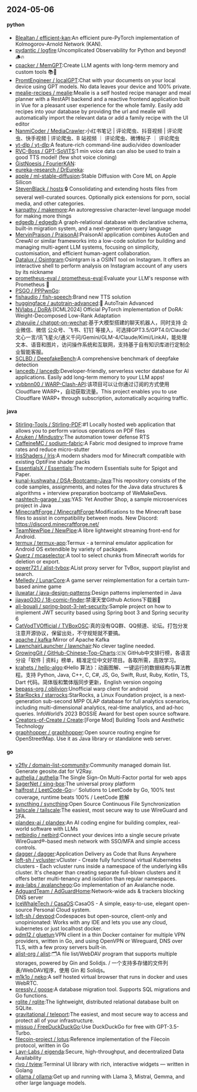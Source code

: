 ## 2024-05-06

#### python
* [Blealtan / efficient-kan](https://github.com/Blealtan/efficient-kan):An efficient pure-PyTorch implementation of Kolmogorov-Arnold Network (KAN).
* [pydantic / logfire](https://github.com/pydantic/logfire):Uncomplicated Observability for Python and beyond! 🪵🔥
* [cpacker / MemGPT](https://github.com/cpacker/MemGPT):Create LLM agents with long-term memory and custom tools 📚🦙
* [PromtEngineer / localGPT](https://github.com/PromtEngineer/localGPT):Chat with your documents on your local device using GPT models. No data leaves your device and 100% private.
* [mealie-recipes / mealie](https://github.com/mealie-recipes/mealie):Mealie is a self hosted recipe manager and meal planner with a RestAPI backend and a reactive frontend application built in Vue for a pleasant user experience for the whole family. Easily add recipes into your database by providing the url and mealie will automatically import the relevant data or add a family recipe with the UI editor
* [NanmiCoder / MediaCrawler](https://github.com/NanmiCoder/MediaCrawler):小红书笔记 | 评论爬虫、抖音视频 | 评论爬虫、快手视频 | 评论爬虫、B 站视频 ｜ 评论爬虫、微博帖子 ｜ 评论爬虫
* [yt-dlp / yt-dlp](https://github.com/yt-dlp/yt-dlp):A feature-rich command-line audio/video downloader
* [RVC-Boss / GPT-SoVITS](https://github.com/RVC-Boss/GPT-SoVITS):1 min voice data can also be used to train a good TTS model! (few shot voice cloning)
* [GistNoesis / FourierKAN](https://github.com/GistNoesis/FourierKAN):
* [eureka-research / DrEureka](https://github.com/eureka-research/DrEureka):
* [apple / ml-stable-diffusion](https://github.com/apple/ml-stable-diffusion):Stable Diffusion with Core ML on Apple Silicon
* [StevenBlack / hosts](https://github.com/StevenBlack/hosts):🔒 Consolidating and extending hosts files from several well-curated sources. Optionally pick extensions for porn, social media, and other categories.
* [karpathy / makemore](https://github.com/karpathy/makemore):An autoregressive character-level language model for making more things
* [edgedb / edgedb](https://github.com/edgedb/edgedb):A graph-relational database with declarative schema, built-in migration system, and a next-generation query language
* [MervinPraison / PraisonAI](https://github.com/MervinPraison/PraisonAI):PraisonAI application combines AutoGen and CrewAI or similar frameworks into a low-code solution for building and managing multi-agent LLM systems, focusing on simplicity, customisation, and efficient human-agent collaboration.
* [Datalux / Osintgram](https://github.com/Datalux/Osintgram):Osintgram is a OSINT tool on Instagram. It offers an interactive shell to perform analysis on Instagram account of any users by its nickname
* [prometheus-eval / prometheus-eval](https://github.com/prometheus-eval/prometheus-eval):Evaluate your LLM's response with Prometheus 💯
* [PSGO / PPPwnGo](https://github.com/PSGO/PPPwnGo):
* [fishaudio / fish-speech](https://github.com/fishaudio/fish-speech):Brand new TTS solution
* [huggingface / autotrain-advanced](https://github.com/huggingface/autotrain-advanced):🤗 AutoTrain Advanced
* [NVlabs / DoRA](https://github.com/NVlabs/DoRA):[ICML2024] Official PyTorch implementation of DoRA: Weight-Decomposed Low-Rank Adaptation
* [zhayujie / chatgpt-on-wechat](https://github.com/zhayujie/chatgpt-on-wechat):基于大模型搭建的聊天机器人，同时支持 企业微信、微信 公众号、飞书、钉钉 等接入，可选择GPT3.5/GPT4.0/Claude/文心一言/讯飞星火/通义千问/Gemini/GLM-4/Claude/Kimi/LinkAI，能处理文本、语音和图片，访问操作系统和互联网，支持基于自有知识库进行定制企业智能客服。
* [SCLBD / DeepfakeBench](https://github.com/SCLBD/DeepfakeBench):A comprehensive benchmark of deepfake detection
* [lancedb / lancedb](https://github.com/lancedb/lancedb):Developer-friendly, serverless vector database for AI applications. Easily add long-term memory to your LLM apps!
* [vvbbnn00 / WARP-Clash-API](https://github.com/vvbbnn00/WARP-Clash-API):该项目可以让你通过订阅的方式使用Cloudflare WARP+，自动获取流量。This project enables you to use Cloudflare WARP+ through subscription, automatically acquiring traffic.

#### java
* [Stirling-Tools / Stirling-PDF](https://github.com/Stirling-Tools/Stirling-PDF):#1 Locally hosted web application that allows you to perform various operations on PDF files
* [Anuken / Mindustry](https://github.com/Anuken/Mindustry):The automation tower defense RTS
* [CaffeineMC / sodium-fabric](https://github.com/CaffeineMC/sodium-fabric):A Fabric mod designed to improve frame rates and reduce micro-stutter
* [IrisShaders / Iris](https://github.com/IrisShaders/Iris):A modern shaders mod for Minecraft compatible with existing OptiFine shader packs
* [EssentialsX / Essentials](https://github.com/EssentialsX/Essentials):The modern Essentials suite for Spigot and Paper.
* [kunal-kushwaha / DSA-Bootcamp-Java](https://github.com/kunal-kushwaha/DSA-Bootcamp-Java):This repository consists of the code samples, assignments, and notes for the Java data structures & algorithms + interview preparation bootcamp of WeMakeDevs.
* [nashtech-garage / yas](https://github.com/nashtech-garage/yas):YAS: Yet Another Shop, a sample microservices project in Java
* [MinecraftForge / MinecraftForge](https://github.com/MinecraftForge/MinecraftForge):Modifications to the Minecraft base files to assist in compatibility between mods. New Discord: https://discord.minecraftforge.net/
* [TeamNewPipe / NewPipe](https://github.com/TeamNewPipe/NewPipe):A libre lightweight streaming front-end for Android.
* [termux / termux-app](https://github.com/termux/termux-app):Termux - a terminal emulator application for Android OS extendible by variety of packages.
* [Querz / mcaselector](https://github.com/Querz/mcaselector):A tool to select chunks from Minecraft worlds for deletion or export.
* [power721 / alist-tvbox](https://github.com/power721/alist-tvbox):AList proxy server for TvBox, support playlist and search.
* [Melledy / LunarCore](https://github.com/Melledy/LunarCore):A game server reimplementation for a certain turn-based anime game
* [iluwatar / java-design-patterns](https://github.com/iluwatar/java-design-patterns):Design patterns implemented in Java
* [jiayaoO3O / 18-comic-finder](https://github.com/jiayaoO3O/18-comic-finder):禁漫天堂Github Actions下载器🧘
* [ali-bouali / spring-boot-3-jwt-security](https://github.com/ali-bouali/spring-boot-3-jwt-security):Sample project on how to implement JWT security based using Spring boot 3 and Spring security 6
* [CatVodTVOfficial / TVBoxOSC](https://github.com/CatVodTVOfficial/TVBoxOSC):真的没有QQ群、QQ频道、论坛。打包分发注意开源协议，保留出处，不守规矩就不要搞。
* [apache / kafka](https://github.com/apache/kafka):Mirror of Apache Kafka
* [LawnchairLauncher / lawnchair](https://github.com/LawnchairLauncher/lawnchair):No clever tagline needed.
* [GrowingGit / GitHub-Chinese-Top-Charts](https://github.com/GrowingGit/GitHub-Chinese-Top-Charts):🇨🇳 GitHub中文排行榜，各语言分设「软件 | 资料」榜单，精准定位中文好项目。各取所需，高效学习。
* [krahets / hello-algo](https://github.com/krahets/hello-algo):《Hello 算法》：动画图解、一键运行的数据结构与算法教程。支持 Python, Java, C++, C, C#, JS, Go, Swift, Rust, Ruby, Kotlin, TS, Dart 代码。简体版和繁体版同步更新，English version ongoing
* [bepass-org / oblivion](https://github.com/bepass-org/oblivion):Unofficial warp client for android
* [StarRocks / starrocks](https://github.com/StarRocks/starrocks):StarRocks, a Linux Foundation project, is a next-generation sub-second MPP OLAP database for full analytics scenarios, including multi-dimensional analytics, real-time analytics, and ad-hoc queries. InfoWorld’s 2023 BOSSIE Award for best open source software.
* [Creators-of-Create / Create](https://github.com/Creators-of-Create/Create):[Forge Mod] Building Tools and Aesthetic Technology
* [graphhopper / graphhopper](https://github.com/graphhopper/graphhopper):Open source routing engine for OpenStreetMap. Use it as Java library or standalone web server.

#### go
* [v2fly / domain-list-community](https://github.com/v2fly/domain-list-community):Community managed domain list. Generate geosite.dat for V2Ray.
* [authelia / authelia](https://github.com/authelia/authelia):The Single Sign-On Multi-Factor portal for web apps
* [SagerNet / sing-box](https://github.com/SagerNet/sing-box):The universal proxy platform
* [halfrost / LeetCode-Go](https://github.com/halfrost/LeetCode-Go):✅ Solutions to LeetCode by Go, 100% test coverage, runtime beats 100% / LeetCode 题解
* [syncthing / syncthing](https://github.com/syncthing/syncthing):Open Source Continuous File Synchronization
* [tailscale / tailscale](https://github.com/tailscale/tailscale):The easiest, most secure way to use WireGuard and 2FA.
* [plandex-ai / plandex](https://github.com/plandex-ai/plandex):An AI coding engine for building complex, real-world software with LLMs
* [netbirdio / netbird](https://github.com/netbirdio/netbird):Connect your devices into a single secure private WireGuard®-based mesh network with SSO/MFA and simple access controls.
* [dagger / dagger](https://github.com/dagger/dagger):Application Delivery as Code that Runs Anywhere
* [loft-sh / vcluster](https://github.com/loft-sh/vcluster):vCluster - Create fully functional virtual Kubernetes clusters - Each vcluster runs inside a namespace of the underlying k8s cluster. It's cheaper than creating separate full-blown clusters and it offers better multi-tenancy and isolation than regular namespaces.
* [ava-labs / avalanchego](https://github.com/ava-labs/avalanchego):Go implementation of an Avalanche node.
* [AdguardTeam / AdGuardHome](https://github.com/AdguardTeam/AdGuardHome):Network-wide ads & trackers blocking DNS server
* [IceWhaleTech / CasaOS](https://github.com/IceWhaleTech/CasaOS):CasaOS - A simple, easy-to-use, elegant open-source Personal Cloud system.
* [loft-sh / devpod](https://github.com/loft-sh/devpod):Codespaces but open-source, client-only and unopinionated: Works with any IDE and lets you use any cloud, kubernetes or just localhost docker.
* [qdm12 / gluetun](https://github.com/qdm12/gluetun):VPN client in a thin Docker container for multiple VPN providers, written in Go, and using OpenVPN or Wireguard, DNS over TLS, with a few proxy servers built-in.
* [alist-org / alist](https://github.com/alist-org/alist):🗂️A file list/WebDAV program that supports multiple storages, powered by Gin and Solidjs. / 一个支持多存储的文件列表/WebDAV程序，使用 Gin 和 Solidjs。
* [m1k1o / neko](https://github.com/m1k1o/neko):A self hosted virtual browser that runs in docker and uses WebRTC.
* [pressly / goose](https://github.com/pressly/goose):A database migration tool. Supports SQL migrations and Go functions.
* [rqlite / rqlite](https://github.com/rqlite/rqlite):The lightweight, distributed relational database built on SQLite.
* [gravitational / teleport](https://github.com/gravitational/teleport):The easiest, and most secure way to access and protect all of your infrastructure.
* [missuo / FreeDuckDuckGo](https://github.com/missuo/FreeDuckDuckGo):Use DuckDuckGo for free with GPT-3.5-Turbo.
* [filecoin-project / lotus](https://github.com/filecoin-project/lotus):Reference implementation of the Filecoin protocol, written in Go
* [Layr-Labs / eigenda](https://github.com/Layr-Labs/eigenda):Secure, high-throughput, and decentralized Data Availability
* [rivo / tview](https://github.com/rivo/tview):Terminal UI library with rich, interactive widgets — written in Golang
* [ollama / ollama](https://github.com/ollama/ollama):Get up and running with Llama 3, Mistral, Gemma, and other large language models.
